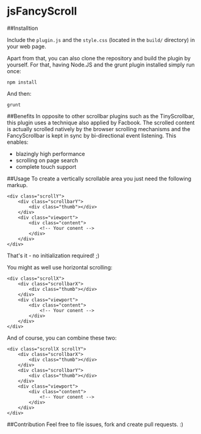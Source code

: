 jsFancyScroll
=============

##Installtion

Include the `plugin.js` and the `style.css` (located in the `build/` directory) in your web page.

Apart from that, you can also clone the repository and build the plugin by yourself. For that, having Node.JS and the grunt plugin installed simply run once:
```
npm install
```
And then:
```
grunt
```

##Benefits
In opposite to other scrollbar plugins such as the TinyScrollbar, this plugin uses a technique also applied by Facbook. The scrolled content is actually scrolled natively by the browser scrolling mechanisms and the FancyScrollbar is kept in sync by bi-directional event listening.
This enables:
 - blazingly high performance
 - scrolling on page search
 - complete touch support

##Usage
To create a vertically scrollable area you just need the following markup.
```
<div class="scrollY">
    <div class="scrollbarY">
		<div class="thumb"></div>
	</div>
	<div class="viewport">
		<div class="content">
            <!-- Your conent -->
        </div>
	</div>
</div>
```
That's it - no initialization required! ;)

You might as well use horizontal scrolling:

```
<div class="scrollX">
    <div class="scrollbarX">
    	<div class="thumb"></div>
	</div>
	<div class="viewport">
		<div class="content">
            <!-- Your conent -->
        </div>
	</div>
</div>
```

And of course, you can combine these two:

```
<div class="scrollX scrollY">
    <div class="scrollbarX">
        <div class="thumb"></div>
    </div>
    <div class="scrollbarY">
        <div class="thumb"></div>
    </div>
	<div class="viewport">
		<div class="content">
            <!-- Your conent -->
        </div>
	</div>
</div>
```

##Contribution
Feel free to file issues, fork and create pull requests. :)
